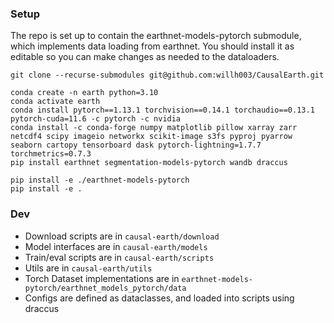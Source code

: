 ### Setup

The repo is set up to contain the earthnet-models-pytorch submodule, which implements data loading from earthnet. You should install it as editable so you can make changes as needed to the dataloaders. 

```
git clone --recurse-submodules git@github.com:willh003/CausalEarth.git

conda create -n earth python=3.10
conda activate earth
conda install pytorch==1.13.1 torchvision==0.14.1 torchaudio==0.13.1 pytorch-cuda=11.6 -c pytorch -c nvidia
conda install -c conda-forge numpy matplotlib pillow xarray zarr netcdf4 scipy imageio networkx scikit-image s3fs pyproj pyarrow seaborn cartopy tensorboard dask pytorch-lightning=1.7.7 torchmetrics=0.7.3
pip install earthnet segmentation-models-pytorch wandb draccus

pip install -e ./earthnet-models-pytorch
pip install -e .
```



### Dev
- Download scripts are in `causal-earth/download` 
- Model interfaces are in `causal-earth/models` 
- Train/eval scripts are in `causal-earth/scripts`
- Utils are in `causal-earth/utils`
- Torch Dataset implementations are in  `earthnet-models-pytorch/earthnet_models_pytorch/data`
- Configs are defined as dataclasses, and loaded into scripts using draccus


